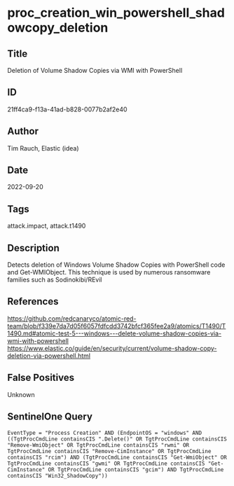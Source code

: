 # proc_creation_win_powershell_shadowcopy_deletion

## Title
Deletion of Volume Shadow Copies via WMI with PowerShell

## ID
21ff4ca9-f13a-41ad-b828-0077b2af2e40

## Author
Tim Rauch, Elastic (idea)

## Date
2022-09-20

## Tags
attack.impact, attack.t1490

## Description
Detects deletion of Windows Volume Shadow Copies with PowerShell code and Get-WMIObject. This technique is used by numerous ransomware families such as Sodinokibi/REvil

## References
https://github.com/redcanaryco/atomic-red-team/blob/f339e7da7d05f6057fdfcdd3742bfcf365fee2a9/atomics/T1490/T1490.md#atomic-test-5---windows---delete-volume-shadow-copies-via-wmi-with-powershell
https://www.elastic.co/guide/en/security/current/volume-shadow-copy-deletion-via-powershell.html

## False Positives
Unknown

## SentinelOne Query
```
EventType = "Process Creation" AND (EndpointOS = "windows" AND ((TgtProcCmdLine containsCIS ".Delete()" OR TgtProcCmdLine containsCIS "Remove-WmiObject" OR TgtProcCmdLine containsCIS "rwmi" OR TgtProcCmdLine containsCIS "Remove-CimInstance" OR TgtProcCmdLine containsCIS "rcim") AND (TgtProcCmdLine containsCIS "Get-WmiObject" OR TgtProcCmdLine containsCIS "gwmi" OR TgtProcCmdLine containsCIS "Get-CimInstance" OR TgtProcCmdLine containsCIS "gcim") AND TgtProcCmdLine containsCIS "Win32_ShadowCopy"))

```